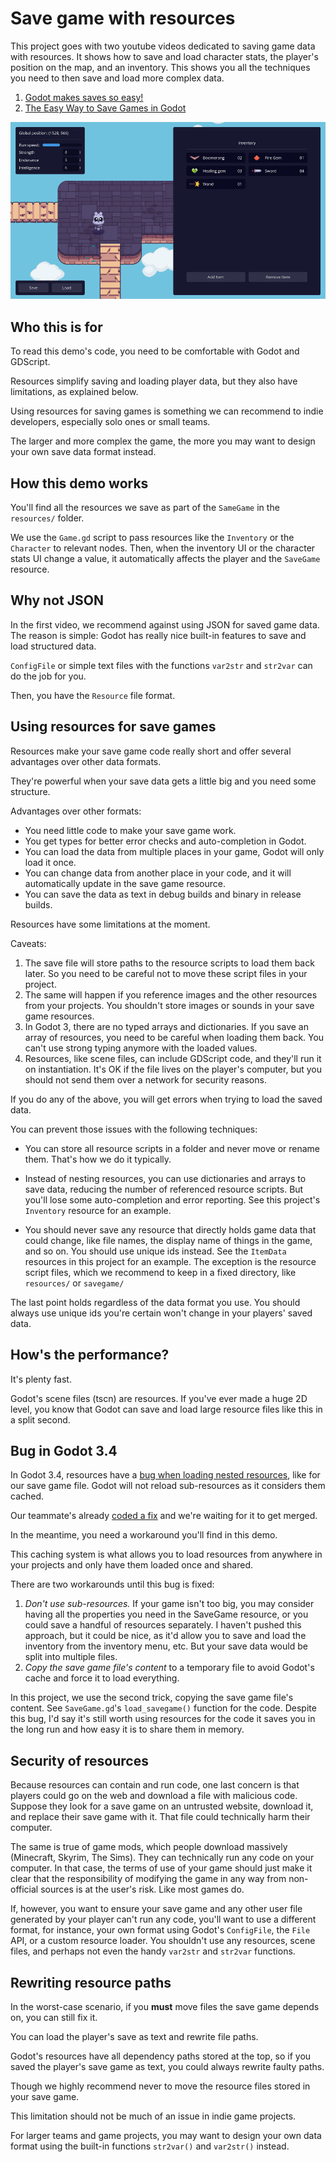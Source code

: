 # Save game with resources

This project goes with two youtube videos dedicated to saving game data with resources. It shows how to save and load character stats, the player's position on the map, and an inventory. This shows you all the techniques you need to then save and load more complex data.

1. [Godot makes saves so easy!](https://youtu.be/wSq1QJ-g91M)
2. [The Easy Way to Save Games in Godot](https://youtu.be/TGdQ57qCCF0)

![](screenshot.png)

## Who this is for

To read this demo's code, you need to be comfortable with Godot and GDScript.

Resources simplify saving and loading player data, but they also have limitations, as explained below.

Using resources for saving games is something we can recommend to indie developers, especially solo ones or small teams.

The larger and more complex the game, the more you may want to design your own save data format instead.

## How this demo works

You'll find all the resources we save as part of the `SameGame` in the `resources/` folder.

We use the `Game.gd` script to pass resources like the `Inventory` or the `Character` to relevant nodes. Then, when the inventory UI or the character stats UI change a value, it automatically affects the player and the `SaveGame` resource.

## Why not JSON

In the first video, we recommend against using JSON for saved game data. The reason is simple: Godot has really nice built-in features to save and load structured data.

`ConfigFile` or simple text files with the functions `var2str` and `str2var` can do the job for you.

Then, you have the `Resource` file format.

## Using resources for save games

Resources make your save game code really short and offer several advantages over other data formats.

They're powerful when your save data gets a little big and you need some structure.

Advantages over other formats:

- You need little code to make your save game work.
- You get types for better error checks and auto-completion in Godot.
- You can load the data from multiple places in your game, Godot will only load it once.
- You can change data from another place in your code, and it will automatically update in the save game resource.
- You can save the data as text in debug builds and binary in release builds.

Resources have some limitations at the moment.

Caveats:

1. The save file will store paths to the resource scripts to load them back later. So you need to be careful not to move these script files in your project.
2. The same will happen if you reference images and the other resources from your projects. You shouldn't store images or sounds in your save game resources.
3. In Godot 3, there are no typed arrays and dictionaries. If you save an array of resources, you need to be careful when loading them back. You can't use strong typing anymore with the loaded values.
4. Resources, like scene files, can include GDScript code, and they'll run it on instantiation. It's OK if the file lives on the player's computer, but you should not send them over a network for security reasons.

If you do any of the above, you will get errors when trying to load the saved data.

You can prevent those issues with the following techniques:

- You can store all resource scripts in a folder and never move or rename them. That's how we do it typically.

- Instead of nesting resources, you can use dictionaries and arrays to save data, reducing the number of referenced resource scripts. But you'll lose some auto-completion and error reporting. See this project's `Inventory` resource for an example.

- You should never save any resource that directly holds game data that could change, like file names, the display name of things in the game, and so on. You should use unique ids instead. See the `ItemData` resources in this project for an example. The exception is the resource script files, which we recommend to keep in a fixed directory, like `resources/` or `savegame/`

The last point holds regardless of the data format you use. You should always use unique ids you're certain won't change in your players' saved data.

## How's the performance?

It's plenty fast.

Godot's scene files (tscn) are resources. If you've ever made a huge 2D level, you know that Godot can save and load large resource files like this in a split second.

## Bug in Godot 3.4

In Godot 3.4, resources have a [bug when loading nested resources](https://github.com/godotengine/godot/issues/59686), like for our save game file. Godot will not reload sub-resources as it considers them cached.

Our teammate's already [coded a fix](https://github.com/godotengine/godot/pull/62408) and we're waiting for it to get merged.

In the meantime, you need a workaround you'll find in this demo.

This caching system is what allows you to load resources from anywhere in your projects and only have them loaded once and shared.

There are two workarounds until this bug is fixed:

1. *Don't use sub-resources.* If your game isn't too big, you may consider having all the properties you need in the SaveGame resource, or you could save a handful of resources separately. I haven't pushed this approach, but it could be nice, as it'd allow you to save and load the inventory from the inventory menu, etc. But your save data would be split into multiple files.
2. *Copy the save game file's content* to a temporary file to avoid Godot's cache and force it to load everything.

In this project, we use the second trick, copying the save game file's content. See `SaveGame.gd`'s `load_savegame()` function for the code. Despite this bug, I'd say it's still worth using resources for the code it saves you in the long run and how easy it is to share them in memory.

## Security of resources

Because resources can contain and run code, one last concern is that players could go on the web and download a file with malicious code. Suppose they look for a save game on an untrusted website, download it, and replace their save game with it. That file could technically harm their computer.

The same is true of game mods, which people download massively (Minecraft, Skyrim, The Sims). They can technically run any code on your computer. In that case, the terms of use of your game should just make it clear that the responsibility of modifying the game in any way from non-official sources is at the user's risk. Like most games do.

If, however, you want to ensure your save game and any other user file generated by your player can't run any code, you'll want to use a different format, for instance, your own format using Godot's `ConfigFile`, the `File` API, or a custom resource loader. You shouldn't use any resources, scene files, and perhaps not even the handy `var2str` and `str2var` functions.

## Rewriting resource paths

In the worst-case scenario, if you **must** move files the save game depends on, you can still fix it.

You can load the player's save as text and rewrite file paths.

Godot's resources have all dependency paths stored at the top, so if you saved the player's save game as text, you could always rewrite faulty paths.

Though we highly recommend never to move the resource files stored in your save game.

This limitation should not be much of an issue in indie game projects. 

For larger teams and game projects, you may want to design your own data format using the built-in functions `str2var()` and `var2str()` instead.
